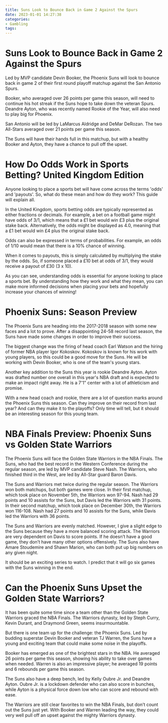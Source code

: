 ```yaml
---
title: Suns Look to Bounce Back in Game 2 Against the Spurs
date: 2023-01-01 14:27:38
categories:
- Gambling
tags:
---
```



#  Suns Look to Bounce Back in Game 2 Against the Spurs

Led by MVP candidate Devin Booker, the Phoenix Suns will look to bounce back in game 2 of their first round playoff matchup against the San Antonio Spurs.

Booker, who averaged over 26 points per game this season, will need to continue his hot streak if the Suns hope to take down the veteran Spurs. Deandre Ayton, who was recently named Rookie of the Year, will also need to play big for Phoenix.

San Antonio will be led by LaMarcus Aldridge and DeMar DeRozan. The two All-Stars averaged over 21 points per game this season.

The Suns will have their hands full in this matchup, but with a healthy Booker and Ayton, they have a chance to pull off the upset.

#  How Do Odds Work in Sports Betting? United Kingdom Edition

Anyone looking to place a sports bet will have come across the terms 'odds' and 'payouts'. So, what do these mean and how do they work? This guide will explain all.

In the United Kingdom, sports betting odds are typically represented as either fractions or decimals. For example, a bet on a football game might have odds of 3/1, which means that a £1 bet would win £3 plus the original stake back. Alternatively, the odds might be displayed as 4.0, meaning that a £1 bet would win £4 plus the original stake back.

Odds can also be expressed in terms of probabilities. For example, an odds of 1/10 would mean that there is a 10% chance of winning.

When it comes to payouts, this is simply calculated by multiplying the stake by the odds. So, if someone placed a £10 bet at odds of 3/1, they would receive a payout of £30 (3 x 10).

As you can see, understanding odds is essential for anyone looking to place a sports bet. By understanding how they work and what they mean, you can make more informed decisions when placing your bets and hopefully increase your chances of winning!

#  Phoenix Suns: Season Preview

The Phoenix Suns are heading into the 2017-2018 season with some new faces and a lot to prove. After a disappointing 24-58 record last season, the Suns have made some changes in order to improve their success.

The biggest change was the firing of head coach Earl Watson and the hiring of former NBA player Igor Kokoskov. Kokoskov is known for his work with young players, so this could be a good move for the Suns. He will be working with Devin Booker, who is one of the team's young stars.

Another key addition to the Suns this year is rookie Deandre Ayton. Ayton was drafted number one overall in this year's NBA draft and is expected to make an impact right away. He is a 7'1" center with a lot of athleticism and promise.

With a new head coach and rookie, there are a lot of question marks around the Phoenix Suns this season. Can they improve on their record from last year? And can they make it to the playoffs? Only time will tell, but it should be an interesting season for this young team.

#  NBA Finals Preview: Phoenix Suns vs Golden State Warriors

The Phoenix Suns will face the Golden State Warriors in the NBA Finals. The Suns, who had the best record in the Western Conference during the regular season, are led by MVP candidate Steve Nash. The Warriors, who finished third in the West, are led by All-Star guard Baron Davis.

The Suns and Warriors met twice during the regular season. The Warriors won both matchups, but both games were close. In their first matchup, which took place on November 5th, the Warriors won 97-94. Nash had 29 points and 10 assists for the Suns, but Davis led the Warriors with 31 points. In their second matchup, which took place on December 30th, the Warriors won 116-108. Nash had 27 points and 10 assists for the Suns, while Davis led the Warriors with 36 points.

The Suns and Warriors are evenly matched. However, I give a slight edge to the Suns because they have a more balanced scoring attack. The Warriors are very dependent on Davis to score points. If he doesn’t have a good game, they don’t have many other options offensively. The Suns also have Amare Stoudemire and Shawn Marion, who can both put up big numbers on any given night.

It should be an exciting series to watch. I predict that it will go six games with the Suns winning in the end.

#  Can the Phoenix Suns Upset the Golden State Warriors?

It has been quite some time since a team other than the Golden State Warriors graced the NBA Finals. The Warriors dynasty, led by Steph Curry, Kevin Durant, and Draymond Green, seems insurmountable.

But there is one team up for the challenge: the Phoenix Suns. Led by budding superstar Devin Booker and veteran TJ Warren, the Suns have a young and exciting team that could make some noise in the playoffs.

Booker has emerged as one of the brightest stars in the NBA. He averaged 26 points per game this season, showing his ability to take over games when needed. Warren is also an impressive player; he averaged 19 points and 6 rebounds per game this season.

The Suns also have a deep bench, led by Kelly Oubre Jr. and Deandre Ayton. Oubre Jr. is a lockdown defender who can also score in bunches, while Ayton is a physical force down low who can score and rebound with ease.

The Warriors are still clear favorites to win the NBA Finals, but don’t count out the Suns just yet. With Booker and Warren leading the way, they could very well pull off an upset against the mighty Warriors dynasty.